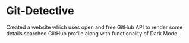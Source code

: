 # Git-Detective
 Created a website which uses  open and free GitHub API to render some details searched GiitHub profile along with functionality of Dark Mode.
